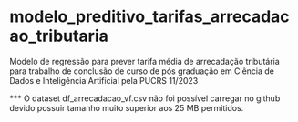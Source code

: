 # modelo_preditivo_tarifas_arrecadacao_tributaria
Modelo de regressão para prever tarifa média de arrecadação tributária para trabalho de conclusão de curso de pós graduação em Ciência de Dados e Inteligência Artificial pela PUCRS 11/2023

*** O dataset df_arrecadacao_vf.csv não foi possível carregar no github devido possuir tamanho muito superior aos 25 MB permitidos. 

